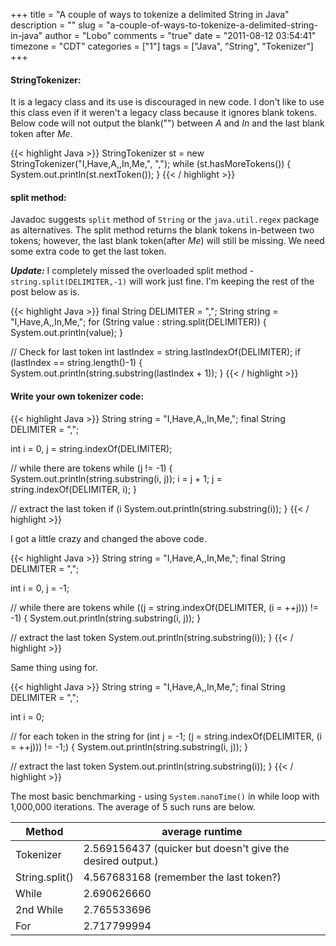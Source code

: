 +++
title = "A couple of ways to tokenize a delimited String in Java"
description = ""
slug = "a-couple-of-ways-to-tokenize-a-delimited-string-in-java"
author = "Lobo"
comments = "true"
date = "2011-08-12 03:54:41"
timezone = "CDT"
categories = ["1"]
tags = ["Java", "String", "Tokenizer"]
+++


#### StringTokenizer:

It is a legacy class and its use is discouraged in new code. I don't like to use this class even if it weren't a legacy class because it ignores blank tokens. Below code will not output the blank("") between _A_ and _In_ and the last blank token after _Me_.

{{< highlight Java >}}
StringTokenizer st = new StringTokenizer("I,Have,A,,In,Me,", ",");
while (st.hasMoreTokens()) {
	System.out.println(st.nextToken());
}
{{< / highlight >}}


#### split method:

Javadoc suggests `split` method of `String` or the `java.util.regex` package as alternatives. The split method returns the blank tokens in-between two tokens; however, the last blank token(after _Me_) will still be missing. We need some extra code to get the last token.

_**Update:**_ I completely missed the overloaded split method - `string.split(DELIMITER,-1)` will work just fine. I'm keeping the rest of the post below as is.

{{< highlight Java >}}
final String DELIMITER = ",";
String string = "I,Have,A,,In,Me,";
for (String value : string.split(DELIMITER)) {
	System.out.println(value);
}

// Check for last token
int lastIndex = string.lastIndexOf(DELIMITER);
if (lastIndex == string.length()-1) {
	System.out.println(string.substring(lastIndex + 1));
}
{{< / highlight >}}




#### Write your own tokenizer code:


{{< highlight Java >}}
String string = "I,Have,A,,In,Me,";
final String DELIMITER = ",";

int i = 0,  j = string.indexOf(DELIMITER);

// while there are tokens
while (j != -1) {
	System.out.println(string.substring(i, j));
	i = j + 1;
	j = string.indexOf(DELIMITER, i);
}

// extract the last token
if (i 			System.out.println(string.substring(i));
}
{{< / highlight >}}

I got a little crazy and changed the above code.

{{< highlight Java >}}
String string = "I,Have,A,,In,Me,";
final String DELIMITER = ",";

int i = 0, j = -1;

// while there are tokens
while ((j = string.indexOf(DELIMITER, (i = ++j))) != -1) {
	System.out.println(string.substring(i, j));
}

// extract the last token
System.out.println(string.substring(i));
}
{{< / highlight >}}

Same thing using for.

{{< highlight Java >}}
String string = "I,Have,A,,In,Me,";
final String DELIMITER = ",";

int i = 0;

// for each token in the string
for (int j = -1; (j = string.indexOf(DELIMITER, (i = ++j))) != -1;) {
	System.out.println(string.substring(i, j));
}

// extract the last token
System.out.println(string.substring(i));
}
{{< / highlight >}}

The most basic benchmarking - using `System.nanoTime()` in while loop with 1,000,000 iterations. The average of 5 such runs are below.

|Method|average runtime|
|---|---|
|Tokenizer|2.569156437 (quicker but doesn't give the desired output.)|
|String.split()|4.567683168 (remember the last token?)|
|While|2.690626660|
|2nd While|2.765533696|
|For|2.717799994|
